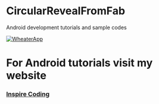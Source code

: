 # CircularRevealFromFab
Android development tutorials and sample codes


[![WheaterApp](https://inspirecoding.app/wp-content/uploads/2020/12/CircularRevealFromFab.gif)](https://inspirecoding.app/)




# For Android tutorials visit my website
### [Inspire Coding](https://inspirecoding.app)
